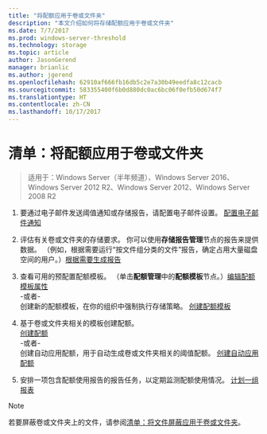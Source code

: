 ```yaml
---
title: "将配额应用于卷或文件夹"
description: "本文介绍如何将存储配额应用于卷或文件夹"
ms.date: 7/7/2017
ms.prod: windows-server-threshold
ms.technology: storage
ms.topic: article
author: JasonGerend
manager: brianlic
ms.author: jgerend
ms.openlocfilehash: 62910af666fb16db5c2e7a30b49eedfa8c12cacb
ms.sourcegitcommit: 583355400f6b0d880dc0ac6bc06f0efb50d674f7
ms.translationtype: HT
ms.contentlocale: zh-CN
ms.lasthandoff: 10/17/2017
---
```

# <a name="checklist-apply-a-quota-to-a-volume-or-folder"></a>清单：将配额应用于卷或文件夹

> 适用于：Windows Server（半年频道）、Windows Server 2016、Windows Server 2012 R2、Windows Server 2012、Windows Server 2008 R2

1. 要通过电子邮件发送阈值通知或存储报告，请配置电子邮件设置。 [配置电子邮件通知](configure-email-notifications.md)

2. 评估有关卷或文件夹的存储要求。 你可以使用**存储报告管理**节点的报告来提供数据。 （例如，根据需要运行“按文件组分类的文件”报告，确定占用大量磁盘空间的用户。）[根据需要生成报告](generate-reports-on-demand.md)

3. 查看可用的预配置配额模板。 （单击**配额管理**中的**配额模板**节点。）[编辑配额模板属性](edit-quota-template-properties.md) 
<br />-或者- <br /> 创建新的配额模板，在你的组织中强制执行存储策略。 [创建配额模板](create-quota-template.md)

4. 基于卷或文件夹相关的模板创建配额。  
 [创建配额](create-quota.md) <br /> -或者- <br /> 创建自动应用配额，用于自动生成卷或文件夹相关的阈值配额。 [创建自动应用配额](create-auto-apply-quota.md)

6. 安排一项包含配额使用报告的报告任务，以定期监测配额使用情况。 [计划一组报表](schedule-set-of-reports.md)

> [!Note]
> 若要屏蔽卷或文件夹上的文件，请参阅[清单：将文件屏蔽应用于卷或文件夹](checklist-apply-file-screen-to-volume-or-folder.md)。











